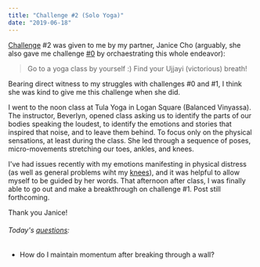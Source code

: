 ```yaml
---
title: "Challenge #2 (Solo Yoga)"
date: "2019-06-18"
---
```


[Challenge](/blog/19/06/challenges/) #2 was given to me by my partner, Janice Cho (arguably, she also gave me challenge [#0](/blog/19/06/challenge-0/) by orchaestrating this whole endeavor):

> Go to a yoga class by yourself :) Find your Ujjayi (victorious) breath!

Bearing direct witness to my struggles with challenges #0 and #1, I think she was kind to give me this challenge when she did.

I went to the noon class at Tula Yoga in Logan Square (Balanced Vinyassa). The instructor, Beverlyn, opened class asking us to identify the parts of our bodies speaking the loudest, to identify the emotions and stories that inspired that noise, and to leave them behind. To focus only on the physical sensations, at least during the class. She led through a sequence of poses, micro-movements stretching our toes, ankles, and knees.

I've had issues recently with my emotions manifesting in physical distress (as well as general problems wiht my [knees](/blog/19/06/unintended-consequences/)), and it was helpful to allow myself to be guided by her words. That afternoon after class, I was finally able to go out and make a breakthrough on challenge #1. Post still forthcoming.

Thank you Janice!

<aside>
  <h6>Today's <a href="/blog/19/06/refining-questions/">questions</a>:</h6>
  <ul>
    <li>How do I maintain momentum after breaking through a wall?</li>
  </ul>
</aside>
